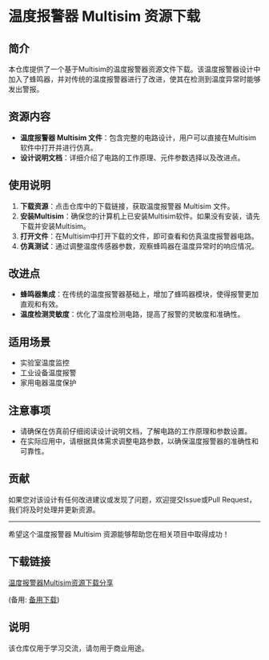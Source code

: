 # 温度报警器 Multisim 资源下载

## 简介
本仓库提供了一个基于Multisim的温度报警器资源文件下载。该温度报警器设计中加入了蜂鸣器，并对传统的温度报警器进行了改进，使其在检测到温度异常时能够发出警报。

## 资源内容
- **温度报警器 Multisim 文件**：包含完整的电路设计，用户可以直接在Multisim软件中打开并进行仿真。
- **设计说明文档**：详细介绍了电路的工作原理、元件参数选择以及改进点。

## 使用说明
1. **下载资源**：点击仓库中的下载链接，获取温度报警器 Multisim 文件。
2. **安装Multisim**：确保您的计算机上已安装Multisim软件。如果没有安装，请先下载并安装Multisim。
3. **打开文件**：在Multisim中打开下载的文件，即可查看和仿真温度报警器电路。
4. **仿真测试**：通过调整温度传感器参数，观察蜂鸣器在温度异常时的响应情况。

## 改进点
- **蜂鸣器集成**：在传统的温度报警器基础上，增加了蜂鸣器模块，使得报警更加直观和有效。
- **温度检测灵敏度**：优化了温度检测电路，提高了报警的灵敏度和准确性。

## 适用场景
- 实验室温度监控
- 工业设备温度报警
- 家用电器温度保护

## 注意事项
- 请确保在仿真前仔细阅读设计说明文档，了解电路的工作原理和参数设置。
- 在实际应用中，请根据具体需求调整电路参数，以确保温度报警器的准确性和可靠性。

## 贡献
如果您对该设计有任何改进建议或发现了问题，欢迎提交Issue或Pull Request，我们将及时处理并更新资源。

---

希望这个温度报警器 Multisim 资源能够帮助您在相关项目中取得成功！

## 下载链接
[温度报警器Multisim资源下载分享](https://pan.quark.cn/s/60aac674fa24) 

(备用: [备用下载](https://pan.baidu.com/s/1wRH9ZiSFIo_-RdtxZYrd1w?pwd=1234))

## 说明

该仓库仅用于学习交流，请勿用于商业用途。
